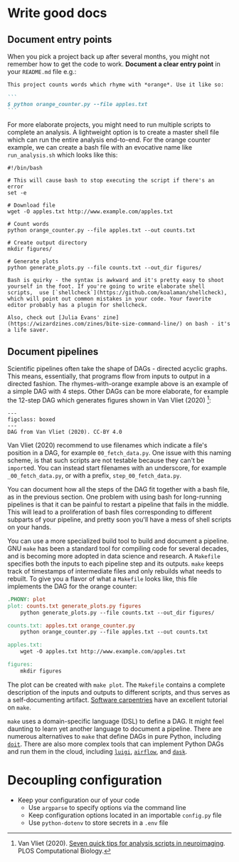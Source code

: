 # Write good docs

## Document entry points

When you pick a project back up after several months, you might not remember how to get the code to work. **Document a clear entry point** in your `README.md` file e.g.:

````markdown
This project counts words which rhyme with *orange*. Use it like so:

```
$ python orange_counter.py --file apples.txt
```
````

For more elaborate projects, you might need to run multiple scripts to complete an analysis. A lightweight option is to create a master shell file which can run the entire analysis end-to-end. For the orange counter example, we can create a bash file with an evocative name like `run_analysis.sh` which looks like this:

```
#!/bin/bash

# This will cause bash to stop executing the script if there's an error
set -e

# Download file
wget -O apples.txt http://www.example.com/apples.txt

# Count words
python orange_counter.py --file apples.txt --out counts.txt

# Create output directory
mkdir figures/

# Generate plots
python generate_plots.py --file counts.txt --out_dir figures/
```

```{danger}
Bash is quirky - the syntax is awkward and it's pretty easy to shoot yourself in the foot. If you're going to write elaborate shell scripts,  use [`shellcheck`](https://github.com/koalaman/shellcheck), which will point out common mistakes in your code. Your favorite editor probably has a plugin for shellcheck.

Also, check out [Julia Evans' zine](https://wizardzines.com/zines/bite-size-command-line/) on bash - it's a life saver.
```

## Document pipelines

Scientific pipelines often take the shape of DAGs - directed acyclic graphs. This means, essentially, that programs flow from inputs to output in a directed fashion.  The rhymes-with-orange example above is an example of a simple DAG with 4 steps. Other DAGs can be more elaborate, for example the 12-step DAG which generates figures shown in Van Vliet (2020) [^VanVliet]:

[^VanVliet]: Van Vliet (2020). [Seven quick tips for analysis scripts in neuroimaging](https://journals.plos.org/ploscompbiol/article?id=10.1371/journal.pcbi.1007358). PLOS Computational Biology.

```{figure} figures/pcbi.1007358.g002.PNG_L.png
---
figclass: boxed
---
DAG from Van Vliet (2020). CC-BY 4.0
```

Van Vliet (2020) recommend to use filenames which indicate a file's position in a DAG, for example `00_fetch_data.py`. One issue with this naming scheme, is that such scripts are not testable because they can't be `import`ed. You can instead start filenames with an underscore, for example `_00_fetch_data.py`, or with a prefix, `step_00_fetch_data.py`. 

You can document how all the steps of the DAG fit together with a bash file, as in the previous section. One problem with using bash for long-running pipelines is that it can be painful to restart a pipeline that fails in the middle. This will lead to a proliferation of bash files corresponding to different subparts of your pipeline, and pretty soon you'll have a mess of shell scripts on your hands. 

You can use a more specialized build tool to build and document a pipeline. GNU `make` has been a standard tool for compiling code for several decades, and is becoming more adopted in data science and research. A `Makefile` specifies both the inputs to each pipeline step and its outputs. `make` keeps track of timestamps of intermediate files and only rebuilds what needs to rebuilt. To give you a flavor of what a `Makefile` looks like, this file implements the DAG for the orange counter:

```makefile
.PHONY: plot
plot: counts.txt generate_plots.py figures
    python generate_plots.py --file counts.txt --out_dir figures/

counts.txt: apples.txt orange_counter.py
    python orange_counter.py --file apples.txt --out counts.txt

apples.txt:
    wget -O apples.txt http://www.example.com/apples.txt

figures:
    mkdir figures
```

The plot can be created with `make plot`. The `Makefile` contains a complete description of the inputs and outputs to different scripts, and thus serves as a self-documenting artifact. [Software carpentries](https://swcarpentry.github.io/make-novice/) have an excellent tutorial on `make`.

`make` uses a domain-specific language (DSL) to define a DAG. It might feel daunting to learn yet another language to document a pipeline. There are numerous alternatives to `make` that define DAGs in pure Python, including [`doit`](https://pydoit.org/). There are also more complex tools that can implement Python DAGs and run them in the cloud, including [`luigi`](https://github.com/spotify/luigi), [`airflow`](https://airflow.apache.org/), and [`dask`](https://docs.dask.org/en/latest/custom-graphs.html).


# Decoupling configuration

* Keep your configuration our of your code
    * Use `argparse` to specify options via the command line
    * Keep configuration options located in an importable `config.py` file
    * Use `python-dotenv` to store secrets in a `.env` file

